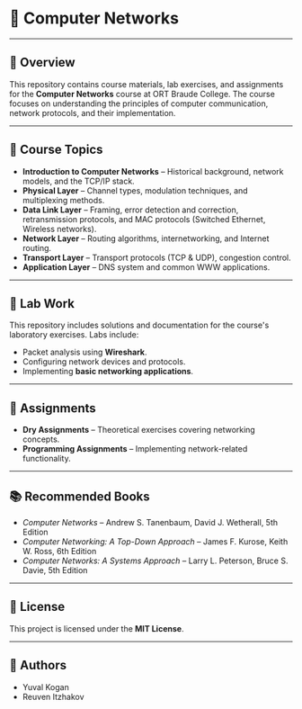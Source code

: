 # 🛜 Computer Networks

---

## 📌 Overview
This repository contains course materials, lab exercises, and assignments for the **Computer Networks** course at ORT Braude College. The course focuses on understanding the principles of computer communication, network protocols, and their implementation.

---

## 📖 Course Topics
- **Introduction to Computer Networks** – Historical background, network models, and the TCP/IP stack.
- **Physical Layer** – Channel types, modulation techniques, and multiplexing methods.
- **Data Link Layer** – Framing, error detection and correction, retransmission protocols, and MAC protocols (Switched Ethernet, Wireless networks).
- **Network Layer** – Routing algorithms, internetworking, and Internet routing.
- **Transport Layer** – Transport protocols (TCP & UDP), congestion control.
- **Application Layer** – DNS system and common WWW applications.

---

## 🔬 Lab Work
This repository includes solutions and documentation for the course's laboratory exercises. Labs include:
- Packet analysis using **Wireshark**.
- Configuring network devices and protocols.
- Implementing **basic networking applications**.

---

## 📝 Assignments
- **Dry Assignments** – Theoretical exercises covering networking concepts.
- **Programming Assignments** – Implementing network-related functionality.

---

## 📚 Recommended Books
- *Computer Networks* – Andrew S. Tanenbaum, David J. Wetherall, 5th Edition
- *Computer Networking: A Top-Down Approach* – James F. Kurose, Keith W. Ross, 6th Edition
- *Computer Networks: A Systems Approach* – Larry L. Peterson, Bruce S. Davie, 5th Edition

---

## 📌 License
This project is licensed under the **MIT License**.

---

## 👥 Authors
- Yuval Kogan
- Reuven Itzhakov
